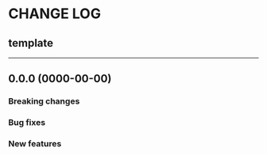 # CHANGE LOG

## template

---

## 0.0.0 (0000-00-00)

### Breaking changes

### Bug fixes

### New features

